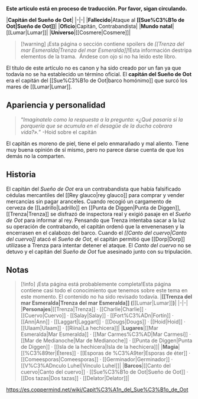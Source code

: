**Este artículo está en proceso de traducción. Por favor, sigan circulando.**


|**Capitán del Sueño de Oot**|
|-|-|
|**Fallecido**|Ataque al **[[Sue%C3%B1o de Oot\|Sueño de Oot]]**|
|**Oficio**|Capitán, Contrabandista|
|**Mundo natal**|[[Lumar\|Lumar]]|
|**Universo**|[[Cosmere\|Cosmere]]|

> [!warning] ¡Esta página o sección contiene spoilers de *[[Trenza del mar Esmeralda\|Trenza del mar Esmeralda]]*!Esta información destripa elementos de la trama.  Ándese con ojo si no ha leido este libro.

El título de este artículo no es canon y ha sido creado por un fan ya que todavía no se ha establecido un término oficial.
El **capitán del Sueño de Oot** era el capitán del [[Sue%C3%B1o de Oot\|barco homónimo]] que surcó los mares de [[Lumar\|Lumar]].

## Apariencia y personalidad
>“*Imagínatelo como la respuesta a la pregunta: «¿Qué pasaría si la porquería que se acumula en el desagüe de la ducha cobrara vida?».*”
\-Hoid sobre el capitán

El capitán es moreno de piel, tiene el pelo enmarañado y mal aliento. Tiene muy buena opinión de sí mismo, pero no parece darse cuenta de que los demás no la comparten.

## Historia
El capitán del *Sueño de Oot* era un contrabandista que había falsificado cédulas mercantiles del [[Rey glauco\|rey glauco]] para comprar y vender mercancías sin pagar aranceles. Cuando recogió un cargamento de cerveza de [[Ladrillo\|Ladrillo]] en [[Punta de Diggen\|Punta de Diggen]], [[Trenza\|Trenza]] se disfrazó de inspectora real y exigió pasaje en el *Sueño de Oot* para informar al rey. Pensando que Trenza intentaba sacar a la luz su operación de contrabando, el capitán ordenó que la envenenasen y la encerrasen en el calabozo del barco. Cuando el *[[Canto del cuervo\|Canto del cuervo]]* atacó el *Sueño de Oot*, el capitán permitió que [[Dorp\|Dorp]] utilizase a Trenza para intentar detener el ataque. El *Canto del cuervo* no se detuvo y el capitán del *Sueño de Oot* fue asesinado junto con su tripulación.

## Notas

> [!info] ¡Esta página está probablemente completa!Esta página contiene casi todo el conocimiento que tenemos sobre este tema en este momento.
El contenido no ha sido revisado todavía.
|**[[Trenza del mar Esmeralda\|Trenza del mar Esmeralda]] (**[[Lumar\|Lumar]]**)**|
|-|-|
|**Personajes**|[[Trenza\|Trenza]] · [[Charlie\|Charlie]] · [[Cuervo\|Cuervo]] · [[Salay\|Salay]] · [[Fort%C3%ADn\|Fortín]] · [[Ann\|Ann]] · [[Laggart\|Laggart]] · [[Dougs\|Dougs]] · [[Hoid\|Hoid]] · [[Ulaam\|Ulaam]] · [[Riina\|La hechicera]]|
|**Lugares**|[[Mar Esmeralda\|Mar Esmeralda]] · [[Mar Carmes%C3%AD\|Mar Carmesí]] · [[Mar de Medianoche\|Mar de Medianoche]] · [[Punta de Diggen\|Punta de Diggen]] · [[Isla de la hechicera\|Isla de la hechicera]]|
|**Magia**|[[%C3%89ter\|Éteres]] · [[Esporas de %C3%A9ter\|Esporas de éter]] · [[Comeesporas\|Comeesporas]] · [[Germinador\|Germinador]] · [[V%C3%ADnculo Luhel\|Vínculo Luhel]]|
|**Barcos**|[[Canto del cuervo\|Canto del cuervo]] · [[Sue%C3%B1o de Oot\|Sueño de Oot]] · [[Dos tazas\|Dos tazas]] · [[Delator\|Delator]]|



https://es.coppermind.net/wiki/Capit%C3%A1n_del_Sue%C3%B1o_de_Oot